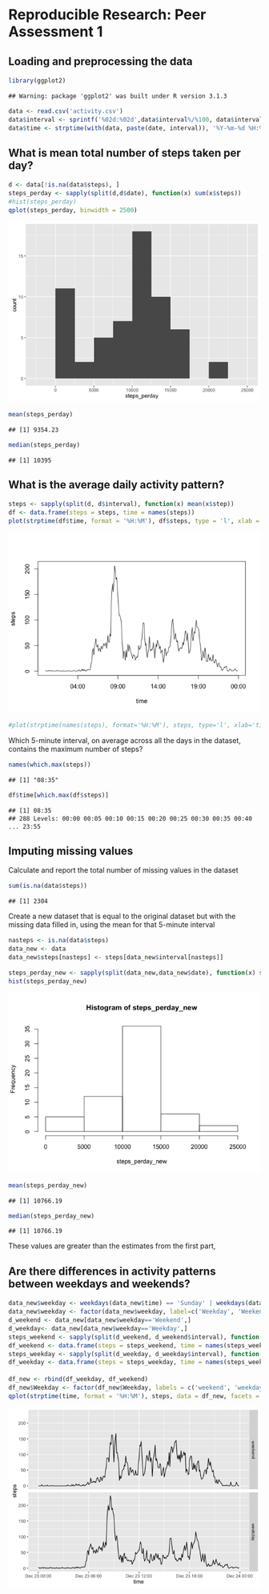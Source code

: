 # Reproducible Research: Peer Assessment 1


## Loading and preprocessing the data


```r
library(ggplot2)
```

```
## Warning: package 'ggplot2' was built under R version 3.1.3
```

```r
data <- read.csv('activity.csv')
data$interval <- sprintf('%02d:%02d',data$interval%/%100, data$interval%%100)
data$time <- strptime(with(data, paste(date, interval)), '%Y-%m-%d %H:%M')
```


## What is mean total number of steps taken per day?

```r
d <- data[!is.na(data$steps), ]
steps_perday <- sapply(split(d,d$date), function(x) sum(x$steps))
#hist(steps_perday)
qplot(steps_perday, binwidth = 2500)
```

![](PA1_template_files/figure-html/unnamed-chunk-2-1.png) 


```r
mean(steps_perday)
```

```
## [1] 9354.23
```

```r
median(steps_perday)
```

```
## [1] 10395
```


## What is the average daily activity pattern?


```r
steps <- sapply(split(d, d$interval), function(x) mean(x$step))
df <- data.frame(steps = steps, time = names(steps))
plot(strptime(df$time, format = '%H:%M'), df$steps, type = 'l', xlab = 'time', ylab = 'steps')
```

![](PA1_template_files/figure-html/unnamed-chunk-4-1.png) 

```r
#plot(strptime(names(steps), format='%H:%M'), steps, type='l', xlab='time')
```

Which 5-minute interval, on average across all the days in the dataset, contains the maximum number of steps?

```r
names(which.max(steps))
```

```
## [1] "08:35"
```

```r
df$time[which.max(df$steps)]
```

```
## [1] 08:35
## 288 Levels: 00:00 00:05 00:10 00:15 00:20 00:25 00:30 00:35 00:40 ... 23:55
```

## Imputing missing values
Calculate and report the total number of missing values in the dataset

```r
sum(is.na(data$steps))
```

```
## [1] 2304
```

Create a new dataset that is equal to the original dataset but with the missing data filled in, using the mean for that 5-minute interval

```r
nasteps <- is.na(data$steps)
data_new <- data
data_new$steps[nasteps] <- steps[data_new$interval[nasteps]]
```


```r
steps_perday_new <- sapply(split(data_new,data_new$date), function(x) sum(x$steps))
hist(steps_perday_new)
```

![](PA1_template_files/figure-html/unnamed-chunk-8-1.png) 

```r
mean(steps_perday_new)
```

```
## [1] 10766.19
```

```r
median(steps_perday_new)
```

```
## [1] 10766.19
```
These values are greater than the estimates from the first part, 

## Are there differences in activity patterns between weekdays and weekends?

```r
data_new$weekday <- weekdays(data_new$time) == 'Sunday' | weekdays(data_new$time) == 'Saturday'
data_new$weekday <- factor(data_new$weekday, label=c('Weekday', 'Weekend'))
d_weekend <- data_new[data_new$weekday=='Weekend',]
d_weekday<- data_new[data_new$weekday=='Weekday',]
steps_weekend <- sapply(split(d_weekend, d_weekend$interval), function(x) mean(x$step))
df_weekend <- data.frame(steps = steps_weekend, time = names(steps_weekend), Weekday = 0)
steps_weekday <- sapply(split(d_weekday, d_weekday$interval), function(x) mean(x$step))
df_weekday <- data.frame(steps = steps_weekday, time = names(steps_weekday), Weekday = 1)

df_new <- rbind(df_weekday, df_weekend)
df_new$Weekday <- factor(df_new$Weekday, labels = c('weekend', 'weekday'))
qplot(strptime(time, format = '%H:%M'), steps, data = df_new, facets = Weekday ~ ., geom = 'line', xlab = 'time')
```

![](PA1_template_files/figure-html/unnamed-chunk-9-1.png) 
